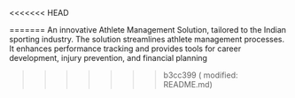 <<<<<<< HEAD

=======
An innovative Athlete Management Solution, tailored to the Indian sporting industry. The solution streamlines athlete management processes. It enhances performance tracking and provides tools for career development, injury prevention, and financial planning
>>>>>>> b3cc399 (	modified:   README.md)
